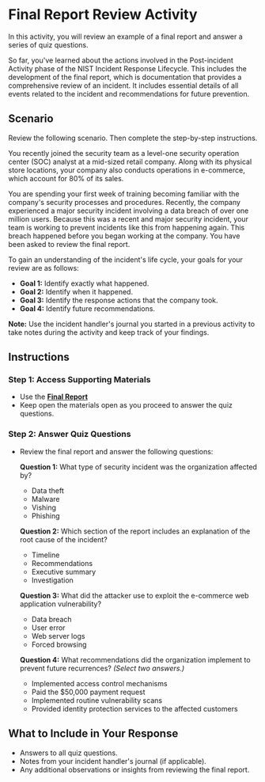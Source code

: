 # **Final Report Review Activity**

In this activity, you will review an example of a final report and answer a series of quiz questions.

So far, you've learned about the actions involved in the Post-incident Activity phase of the NIST Incident Response Lifecycle. This includes the development of the final report, which is documentation that provides a comprehensive review of an incident. It includes essential details of all events related to the incident and recommendations for future prevention.

## **Scenario**

Review the following scenario. Then complete the step-by-step instructions.

You recently joined the security team as a level-one security operation center (SOC) analyst at a mid-sized retail company. Along with its physical store locations, your company also conducts operations in e-commerce, which account for 80% of its sales.

You are spending your first week of training becoming familiar with the company's security processes and procedures. Recently, the company experienced a major security incident involving a data breach of over one million users. Because this was a recent and major security incident, your team is working to prevent incidents like this from happening again. This breach happened before you began working at the company. You have been asked to review the final report.

To gain an understanding of the incident's life cycle, your goals for your review are as follows:

- **Goal 1:** Identify exactly what happened.
- **Goal 2:** Identify when it happened.
- **Goal 3:** Identify the response actions that the company took.
- **Goal 4:** Identify future recommendations.

**Note:** Use the incident handler's journal you started in a previous activity to take notes during the activity and keep track of your findings.

## **Instructions**

### Step 1: Access Supporting Materials

- Use the **[Final Report](./Final-report.docx)**
- Keep open the materials open as you proceed to answer the quiz questions.

### Step 2: Answer Quiz Questions

- Review the final report and answer the following questions:

  **Question 1:** What type of security incident was the organization affected by?

  - Data theft
  - Malware
  - Vishing
  - Phishing

  **Question 2:** Which section of the report includes an explanation of the root cause of the incident?

  - Timeline
  - Recommendations
  - Executive summary
  - Investigation

  **Question 3:** What did the attacker use to exploit the e-commerce web application vulnerability?

  - Data breach
  - User error
  - Web server logs
  - Forced browsing

  **Question 4:** What recommendations did the organization implement to prevent future recurrences? *(Select two answers.)*

  - Implemented access control mechanisms
  - Paid the $50,000 payment request
  - Implemented routine vulnerability scans
  - Provided identity protection services to the affected customers

## **What to Include in Your Response**

- Answers to all quiz questions.
- Notes from your incident handler's journal (if applicable).
- Any additional observations or insights from reviewing the final report.

